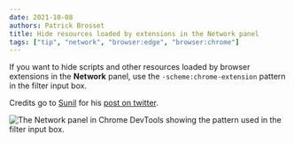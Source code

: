 ```yaml
---
date: 2021-10-08
authors: Patrick Brosset
title: Hide resources loaded by extensions in the Network panel
tags: ["tip", "network", "browser:edge", "browser:chrome"]
---
```

If you want to hide scripts and other resources loaded by browser extensions in the **Network** panel, use the `-scheme:chrome-extension` pattern in the filter input box.

Credits go to [Sunil](https://www.coolcomputerclub.com/) for his [post on twitter](https://twitter.com/threepointone/status/1446064032407080966).

![The Network panel in Chrome DevTools showing the pattern used in the filter input box.](../../assets/img/hide-extension-resources.jpg)
